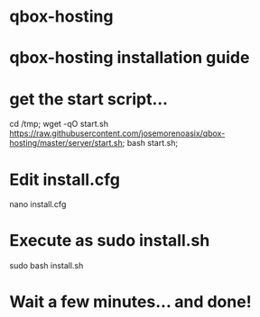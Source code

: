 # qbox-hosting

# qbox-hosting installation guide

# get the start script...
cd /tmp; wget -qO start.sh https://raw.githubusercontent.com/josemorenoasix/qbox-hosting/master/server/start.sh; bash start.sh;

# Edit install.cfg
nano install.cfg

# Execute as sudo install.sh
sudo bash install.sh

# Wait a few minutes... and done!

